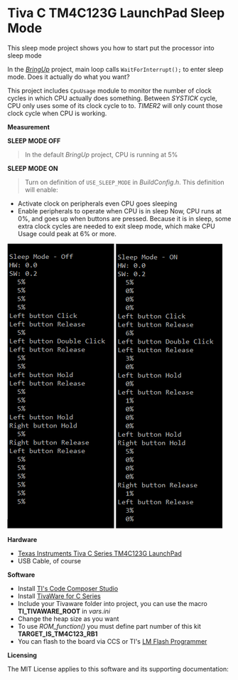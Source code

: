 Tiva C TM4C123G LaunchPad Sleep Mode
====================================

This sleep mode project shows you how to start put the processor into sleep mode

In the [*BringUp*](../1_BringUp) project, main loop calls `WaitForInterrupt();` to enter sleep mode.
Does it actually do what you want?

This project includes `CpuUsage` module to monitor the number of clock cycles in which CPU actually does something.
Between _SYSTICK_ cycle, CPU only uses some of its clock cycle to to.
_TIMER2_ will only count those clock cycle when CPU is working.

**Measurement**

**SLEEP MODE OFF**

> In the default _BringUp_ project, CPU is running at 5%

**SLEEP MODE ON**

>Turn on definition of `USE_SLEEP_MODE` in _BuildConfig.h_.
This definition will enable:
- Activate clock on peripherals even CPU goes sleeping
- Enable peripherals to operate when CPU is in sleep
Now, CPU runs at 0%, and goes up when buttons are pressed.
Because it is in sleep, some extra clock cycles are needed to exit sleep mode, which make CPU Usage could peak at 6% or more.

![sleep_mode_off.png](./sleep_mode_off.png)
![sleep_mode_on.png](./sleep_mode_on.png)

**Hardware**

- [Texas Instruments Tiva C Series TM4C123G LaunchPad](http://www.ti.com/tool/ek-tm4c123gxl)
- USB Cable, of course


**Software**

- Install [TI's Code Composer Studio](http://www.ti.com/tool/ccstudio)
- Install [TivaWare for C Series](http://www.ti.com/tool/sw-tm4c)
- Include your Tivaware folder into project, you can use the macro **TI_TIVAWARE_ROOT** in _vars.ini_
- Change the heap size as you want
- To use _ROM_function()_ you must define part number of this kit __TARGET_IS_TM4C123_RB1__
- You can flash to the board via CCS or TI's [LM Flash Programmer](http://www.ti.com/tool/lmflashprogrammer)

**Licensing**

The MIT License applies to this software and its supporting documentation:
